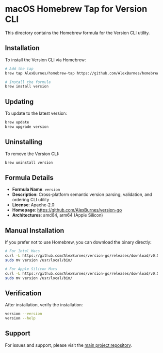 # macOS Homebrew Tap for Version CLI

This directory contains the Homebrew formula for the Version CLI utility.

## Installation

To install the Version CLI via Homebrew:

```bash
# Add the tap
brew tap AlexBurnes/homebrew-tap https://github.com/AlexBurnes/homebrew-tap

# Install the formula
brew install version
```

## Updating

To update to the latest version:

```bash
brew update
brew upgrade version
```

## Uninstalling

To remove the Version CLI:

```bash
brew uninstall version
```

## Formula Details

- **Formula Name**: `version`
- **Description**: Cross-platform semantic version parsing, validation, and ordering CLI utility
- **License**: Apache-2.0
- **Homepage**: https://github.com/AlexBurnes/version-go
- **Architectures**: amd64, arm64 (Apple Silicon)

## Manual Installation

If you prefer not to use Homebrew, you can download the binary directly:

```bash
# For Intel Macs
curl -L https://github.com/AlexBurnes/version-go/releases/download/v0.5.9/version-0.5.9-darwin-amd64.tar.gz | tar -xz
sudo mv version /usr/local/bin/

# For Apple Silicon Macs
curl -L https://github.com/AlexBurnes/version-go/releases/download/v0.5.9/version-0.5.9-darwin-arm64.tar.gz | tar -xz
sudo mv version /usr/local/bin/
```

## Verification

After installation, verify the installation:

```bash
version --version
version --help
```

## Support

For issues and support, please visit the [main project repository](https://github.com/AlexBurnes/version-go).